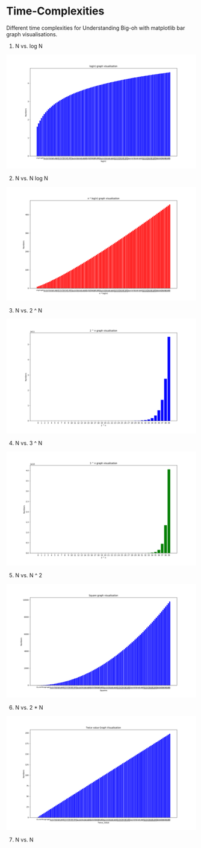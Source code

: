 # Time-Complexities

Different time complexities for Understanding Big-oh with matplotlib bar graph visualisations.

1.  N    vs.    log N

![Alt text](log.png)

2.  N    vs.    N log N

![Alt text](nlogn.png)

3.  N    vs.    2 ^ N

![Alt text](power_of2.png)

4.  N    vs.    3 ^ N

![Alt text](power_of3.png)

5.  N    vs.    N ^ 2

![Alt text](square.png)

6.  N    vs.    2 * N

![Alt text](twice.png)

7.  N    vs.    N
